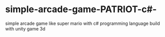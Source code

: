 # simple-arcade-game-PATRIOT-c#-
simple arcade game like super mario with c# programming language
build with unity game 3d
